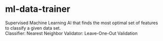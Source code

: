 # ml-data-trainer
Supervised Machine Learning AI that finds the most optimal set of features to classify a given data set.  
  Classifier:  Nearest Neighbor
  Validator:  Leave-One-Out Validation
